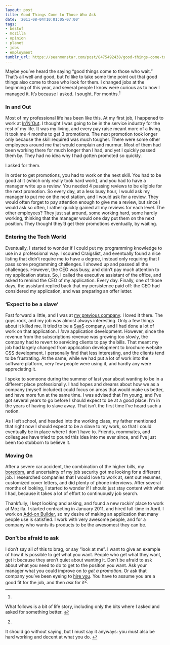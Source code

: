 ```yaml
---
layout: post
title: Good Things Come to Those Who Ask
date: '2011-08-04T10:01:05-07:00'
tags:
- bestof
- mozilla
- opinion
- planet
- jobs
- employment
tumblr_url: https://seanmonstar.com/post/8475492438/good-things-come-to-those-who-ask
---
```

Maybe you’ve heard the saying “good things come to those who wait.” That’s all well and good, but I’d like to take some time point out that good things also come to those who look for them. I changed jobs at the beginning of this year, and several people I know were curious as to how I managed it. It’s because I asked. I sought. For months.<sup id="fnref:1"><a href="#fn:1" class="footnote-ref" role="doc-noteref">1</a></sup>

### In and Out

Most of my professional life has been like this. At my first job, I happened to work at [In'N'Out](http://in-n-out.com). I thought I was going to be in the service industry for the rest of my life. It was my living, and every pay raise meant more of a living. It took me 4 months to get 3 promotions. The next promotion took longer only because the skill required was much tougher. There were some other employees around me that would complain and murmur. Most of them had been working there for much longer than I had, and yet I quickly passed them by. They had no idea why I had gotten promoted so quickly.

I asked for them.

In order to get promotions, you had to work on the next skill. You had to be good at it (which only really took hard work), and you had to have a manager write up a review. You needed 4 passing reviews to be eligible for the next promotion. So every day, at a less busy hour, I would ask my manager to put me on the next station, and I would ask for a review. They would often forget to pay attention enough to give me a review, but since I would ask so often, I rather quickly gained all my reviews for each level. The other employees? They just sat around, some working hard, some hardly working, thinking that the manager would one day put them on the next position. They thought they’d get their promotions eventually, by waiting.

### Entering the Tech World

Eventually, I started to wonder if I could put my programming knowledge to use in a professional way. I scoured Craigslist, and eventually found a nice listing that didn’t require me to have a degree, instead only requiring that I pass some programming challenges. I showed up and passed all the challenges. However, the CEO was busy, and didn’t pay much attention to my application status. So, I called the executive assistant of the office, and asked to remind the CEO of my application. Every day. Finally, one of those days, the assistant replied back that my persistence paid off: the CEO had considered my application, and was preparing an offer letter.

### ‘Expect to be a slave’

Fast forward a little, and I was at [my previous company](http://www.blazonco.com). I loved it there. The guys rock, and my job was almost always interesting. Only a few things about it killed me. It tried to be a [SaaS](http://en.wikipedia.org/wiki/Software_as_a_service) company, and I had done a lot of work on that application. I _love_ application development. However, since the revenue from the subscriptions revenue was growing too slowly, the company had to revert to servicing clients to pay the bills. That meant my job had largely changed from application development to brochure website CSS development. I personally find that less interesting, and the clients tend to be frustrating. At the same, while we had put a lot of work into the software platform, very few people were using it, and hardly any were appreciating it.

I spoke to someone during the summer of last year about wanting to be in a different place professionally. I had hopes and dreams about how we as a company (myself included) could focus on areas that would make us better, and have more fun at the same time. I was advised that I’m young, and I’ve got several years to go before I should expect to be at a good place. I’m in the years of having to slave away. That isn’t the first time I’ve heard such a notion.

As I left school, and headed into the working class, my father mentioned that right now I should expect to be a slave to my work, so that I could eventually be in place where I don’t have to. Friends, roommates, and colleagues have tried to pound this idea into me ever since, and I’ve just been too stubborn to believe it.

### Moving On

After a severe car accident, the combination of the higher bills, my [boredom](http://seanmonstar.com/2022/07/28/2011-08-03-bored-people-quit.html), and uncertainty of my job security got me looking for a different job. I researched companies that I would love to work at, sent out resumes, customized cover letters, and did plenty of phone interviews. After several months of looking, I started to wonder if I should just stay content with what I had, because it takes a lot of effort to continuously job search.

Thankfully, I kept looking and asking, and found a new rockin’ place to work at Mozilla. I started contracting in January 2011, and hired full-time in April. I work on [Add-on Builder](https://builder.addons.mozilla.org), so my desire of making an application that many people use is satisfied. I work with very awesome people, and for a company who wants its products to be the awesomest they can be.

### Don’t be afraid to ask

I don’t say all of this to brag, or say “look at me”. I want to give an example of how it _is_ possible to get what you want. People who get what they want, get it because they aren’t quiet about wanting it. Don’t be afraid to ask about what you need to do to get to the position you want. Ask your manager what you could improve on _to get a promotion_. Or ask that company you’ve been eyeing to [hire you](http://www.mozilla.com/en-US/about/careers.html). You have to assume you are a good fit for the job, and then _ask_ for it<sup id="fnref:2"><a href="#fn:2" class="footnote-ref" role="doc-noteref">2</a></sup>.

* * *

1. 

What follows is a bit of life story, including only the bits where I asked and asked for something better.&nbsp;[↩︎](#fnref:1)

2. 

It should go without saying, but I must say it anyways: you must also be hard working and decent at what you do.&nbsp;[↩︎](#fnref:2)

